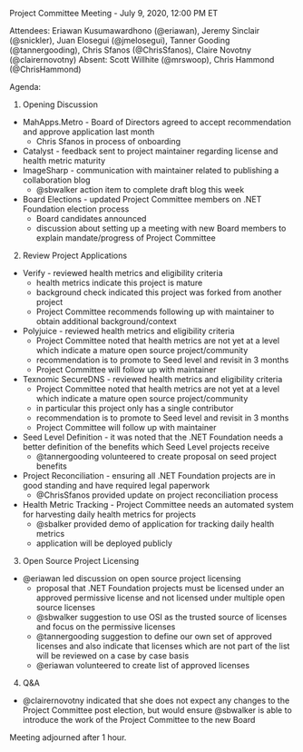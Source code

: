 Project Committee Meeting - July 9, 2020, 12:00 PM ET

Attendees: Eriawan Kusumawardhono (@eriawan), Jeremy Sinclair (@snickler), Juan Elosegui (@jmelosegui), Tanner Gooding (@tannergooding), Chris Sfanos (@ChrisSfanos), Claire Novotny (@clairernovotny)
Absent: Scott Willhite (@mrswoop), Chris Hammond (@ChrisHammond)

Agenda:

1. Opening Discussion

- MahApps.Metro - Board of Directors agreed to accept recommendation and approve application last month
  - Chris Sfanos in process of onboarding
- Catalyst - feedback sent to project maintainer regarding license and health metric maturity
- ImageSharp - communication with maintainer related to publishing a collaboration blog
  - @sbwalker action item to complete draft blog this week
- Board Elections - updated Project Committee members on .NET Foundation election process
  - Board candidates announced
  - discussion about setting up a meeting with new Board members to explain mandate/progress of Project Committee

2. Review Project Applications

- Verify - reviewed health metrics and eligibility criteria
  - health metrics indicate this project is mature
  - background check indicated this project was forked from another project
  - Project Committee recommends following up with maintainer to obtain additional background/context
- Polyjuice - reviewed health metrics and eligibility criteria
  - Project Committee noted that health metrics are not yet at a level which indicate a mature open source project/community
  - recommendation is to promote to Seed level and revisit in 3 months
  - Project Committee will follow up with maintainer
- Texnomic SecureDNS - reviewed health metrics and eligibility criteria
  - Project Committee noted that health metrics are not yet at a level which indicate a mature open source project/community
  - in particular this project only has a single contributor
  - recommendation is to promote to Seed level and revisit in 3 months
  - Project Committee will follow up with maintainer
- Seed Level Definition - it was noted that the .NET Foundation needs a better definition of the benefits which Seed Level projects receive
  - @tannergooding volunteered to create proposal on seed project benefits
- Project Reconciliation - ensuring all .NET Foundation projects are in good standing and have required legal paperwork
  - @ChrisSfanos provided update on project reconciliation process
- Health Metric Tracking - Project Committee needs an automated system for harvesting daily health metrics for projects
  - @sbalker provided demo of application for tracking daily health metrics
  - application will be deployed publicly

3. Open Source Project Licensing

- @eriawan led discussion on open source project licensing
  - proposal that .NET Foundation projects must be licensed under an approved permissive license and not licensed under multiple open source licenses
  - @sbwalker suggestion to use OSI as the trusted source of licenses and focus on the permissive licenses
  - @tannergooding suggestion to define our own set of approved licenses and also indicate that licenses which are not part of the list will be reviewed on a case by case basis
  - @eriawan volunteered to create list of approved licenses

4. Q&A

- @clairernovotny indicated that she does not expect any changes to the Project Committee post election, but would ensure @sbwalker is able to introduce the work of the Project Committee to the new Board

Meeting adjourned after 1 hour.